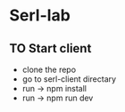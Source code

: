 # Serl-lab

## TO Start client

* clone the repo
* go to serl-client directary
* run -> npm install
* run -> npm run dev